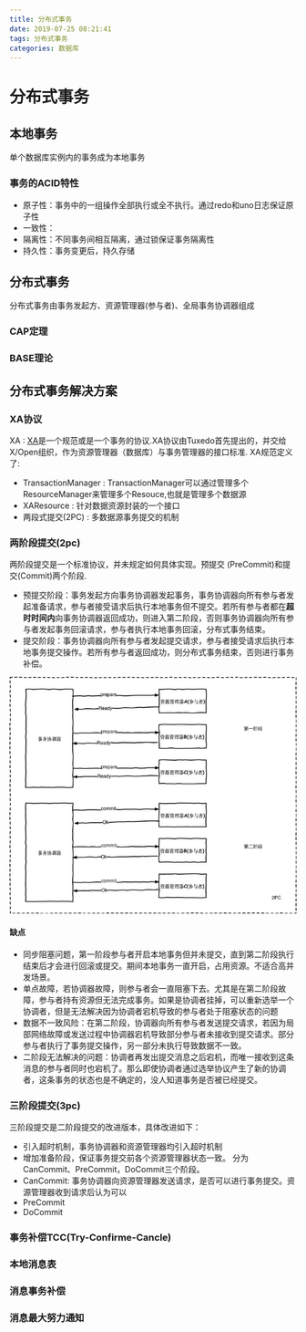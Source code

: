 ```yaml
---
title: 分布式事务
date: 2019-07-25 08:21:41
tags: 分布式事务
categories: 数据库
---
```

# 分布式事务
## 本地事务
单个数据库实例内的事务成为本地事务
### 事务的ACID特性
 - 原子性：事务中的一组操作全部执行或全不执行。通过redo和uno日志保证原子性
 - 一致性：
 - 隔离性：不同事务间相互隔离，通过锁保证事务隔离性
 - 持久性：事务变更后，持久存储

## 分布式事务
分布式事务由事务发起方、资源管理器(参与者)、全局事务协调器组成
### CAP定理
### BASE理论

## 分布式事务解决方案
### XA协议
XA : [XA](./分布式事务/DTP.pdf)是一个规范或是一个事务的协议.XA协议由Tuxedo首先提出的，并交给X/Open组织，作为资源管理器（数据库）与事务管理器的接口标准.
XA规范定义了:
- TransactionManager : TransactionManager可以通过管理多个ResourceManager来管理多个Resouce,也就是管理多个数据源
- XAResource : 针对数据资源封装的一个接口
- 两段式提交(2PC) : 多数据源事务提交的机制

### 两阶段提交(2pc)
两阶段提交是一个标准协议，并未规定如何具体实现。预提交 (PreCommit)和提交(Commit)两个阶段.
- 预提交阶段：事务发起方向事务协调器发起事务，事务协调器向所有参与者发起准备请求，参与者接受请求后执行本地事务但不提交。若所有参与者都在**超时时间内**向事务协调器返回成功，则进入第二阶段，否则事务协调器向所有参与者发起事务回滚请求，参与者执行本地事务回滚，分布式事务结束。
- 提交阶段：事务协调器向所有参与者发起提交请求，参与者接受请求后执行本地事务提交操作。若所有参与者返回成功，则分布式事务结束，否则进行事务补偿。

![2PC流程](./分布式事务/distribution-transcation-2pc.jpg)
#### 缺点
- 同步阻塞问题，第一阶段参与者开启本地事务但并未提交，直到第二阶段执行结束后才会进行回滚或提交。期间本地事务一直开启，占用资源。不适合高并发场景。
- 单点故障，若协调器故障，则参与者会一直阻塞下去。尤其是在第二阶段故障，参与者持有资源但无法完成事务。如果是协调者挂掉，可以重新选举一个协调者，但是无法解决因为协调者宕机导致的参与者处于阻塞状态的问题
- 数据不一致风险：在第二阶段，协调器向所有参与者发送提交请求，若因为局部网络故障或发送过程中协调器宕机导致部分参与者未接收到提交请求。部分参与者执行了事务提交操作，另一部分未执行导致数据不一致。
- 二阶段无法解决的问题：协调者再发出提交消息之后宕机，而唯一接收到这条消息的参与者同时也宕机了。那么即使协调者通过选举协议产生了新的协调者，这条事务的状态也是不确定的，没人知道事务是否被已经提交。

### 三阶段提交(3pc)
三阶段提交是二阶段提交的改进版本，具体改进如下：
- 引入超时机制，事务协调器和资源管理器均引入超时机制
- 增加准备阶段，保证事务提交前各个资源管理器状态一致。
分为CanCommit、PreCommit，DoCommit三个阶段。
- CanCommit: 事务协调器向资源管理器发送请求，是否可以进行事务提交。资源管理器收到请求后认为可以
- PreCommit
- DoCommit

### 事务补偿TCC(Try-Confirme-Cancle)
### 本地消息表
### 消息事务补偿
### 消息最大努力通知



